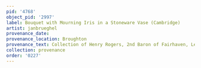 ```yaml
---
pid: '4768'
object_pid: '2997'
label: Bouquet with Mourning Iris in a Stoneware Vase (Cambridge)
artist: janbrueghel
provenance_date:
provenance_location: Broughton
provenance_text: Collection of Henry Rogers, 2nd Baron of Fairhaven, Leigh-on-Sea
collection: provenance
order: '0227'
---
```

